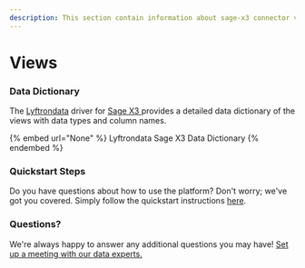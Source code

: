 ```yaml
---
description: This section contain information about sage-x3 connector views information
---
```


# Views

### Data Dictionary

The [Lyftrondata](https://www.lyftrondata.com/) driver for [Sage X3](None/)[ ](https://www.lyftrondata.com/integration/sage-x3/)provides a detailed data dictionary of the views with data types and column names.

{% embed url="None" %}
Lyftrondata Sage X3 Data Dictionary
{% endembed %}

### Quickstart Steps

Do you have questions about how to use the platform? Don't worry; we've got you covered. Simply follow the quickstart instructions [here](../README.md).

### Questions? <a href="#questions" id="questions"></a>

We're always happy to answer any additional questions you may have! [Set up a meeting with our data experts.](https://www.lyftrondata.com/book-a-meeting/)


